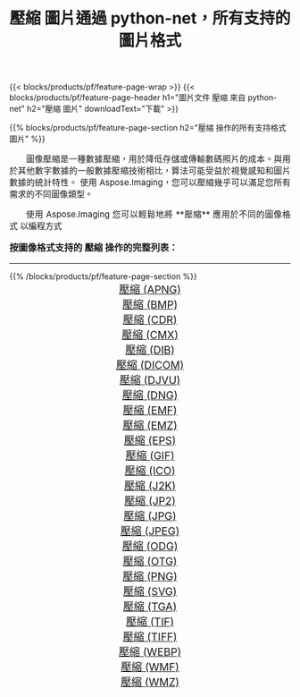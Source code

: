 ﻿---
title: 壓縮 圖片通過 python-net，所有支持的圖片格式 
weight: 3920
url: /zh-hant/python-net/compress/ 
lang: zh-hant
langdirlevel: 2
locales: zh-hans,ja,it,ru,de,es,fr,nl,id,lt,pl,pt,vi,tr,ko,zh-hant,ar,hi,th,sv,cs,uk,he
description: 使用 Aspose.Imaging 你可以輕鬆地通過 python-net 獲取 壓縮 圖像
---

{{< blocks/products/pf/feature-page-wrap >}}
{{< blocks/products/pf/feature-page-header h1="圖片文件 壓縮 來自 python-net" h2="壓縮 圖片" downloadText="下載" >}}


{{% blocks/products/pf/feature-page-section  h2="壓縮 操作的所有支持格式 圖片" %}}
<p align="justify" style="text-indent:2em;font-size:15px;">
圖像壓縮是一種數據壓縮，用於降低存儲或傳輸數碼照片的成本。與用於其他數字數據的一般數據壓縮技術相比，算法可能受益於視覺感知和圖片數據的統計特性。
使用 Aspose.Imaging，您可以壓縮幾乎可以滿足您所有需求的不同圖像類型。
</p>
<p align="justify" style="text-indent:2em;font-size:15px;">
使用 Aspose.Imaging 您可以輕鬆地將 **壓縮** 應用於不同的圖像格式 以編程方式
</p>
<h3 style="margin-top:16px;">
按圖像格式支持的 壓縮 操作的完整列表：
</h3>
<hr/>
{{% /blocks/products/pf/feature-page-section %}}
<div class="container-fluid productfamilypage bg-gray">
    <div class="convertypes bg-gray agp-content section">
        <div class="container">
		<div class="row other-converters" style="gap: 10px;font-size: 19px;text-align:center;">
		    <div class='col-md-3 other-converter remove-lp remove-rp'><a href="/imaging/zh-hant/python-net/compress/apng/" style="padding:15px;">壓縮 (APNG)</a></div><div class='col-md-3 other-converter remove-lp remove-rp'><a href="/imaging/zh-hant/python-net/compress/bmp/" style="padding:15px;">壓縮 (BMP)</a></div><div class='col-md-3 other-converter remove-lp remove-rp'><a href="/imaging/zh-hant/python-net/compress/cdr/" style="padding:15px;">壓縮 (CDR)</a></div><div class='col-md-3 other-converter remove-lp remove-rp'><a href="/imaging/zh-hant/python-net/compress/cmx/" style="padding:15px;">壓縮 (CMX)</a></div><div class='col-md-3 other-converter remove-lp remove-rp'><a href="/imaging/zh-hant/python-net/compress/dib/" style="padding:15px;">壓縮 (DIB)</a></div><div class='col-md-3 other-converter remove-lp remove-rp'><a href="/imaging/zh-hant/python-net/compress/dicom/" style="padding:15px;">壓縮 (DICOM)</a></div><div class='col-md-3 other-converter remove-lp remove-rp'><a href="/imaging/zh-hant/python-net/compress/djvu/" style="padding:15px;">壓縮 (DJVU)</a></div><div class='col-md-3 other-converter remove-lp remove-rp'><a href="/imaging/zh-hant/python-net/compress/dng/" style="padding:15px;">壓縮 (DNG)</a></div><div class='col-md-3 other-converter remove-lp remove-rp'><a href="/imaging/zh-hant/python-net/compress/emf/" style="padding:15px;">壓縮 (EMF)</a></div><div class='col-md-3 other-converter remove-lp remove-rp'><a href="/imaging/zh-hant/python-net/compress/emz/" style="padding:15px;">壓縮 (EMZ)</a></div><div class='col-md-3 other-converter remove-lp remove-rp'><a href="/imaging/zh-hant/python-net/compress/eps/" style="padding:15px;">壓縮 (EPS)</a></div><div class='col-md-3 other-converter remove-lp remove-rp'><a href="/imaging/zh-hant/python-net/compress/gif/" style="padding:15px;">壓縮 (GIF)</a></div><div class='col-md-3 other-converter remove-lp remove-rp'><a href="/imaging/zh-hant/python-net/compress/ico/" style="padding:15px;">壓縮 (ICO)</a></div><div class='col-md-3 other-converter remove-lp remove-rp'><a href="/imaging/zh-hant/python-net/compress/j2k/" style="padding:15px;">壓縮 (J2K)</a></div><div class='col-md-3 other-converter remove-lp remove-rp'><a href="/imaging/zh-hant/python-net/compress/jp2/" style="padding:15px;">壓縮 (JP2)</a></div><div class='col-md-3 other-converter remove-lp remove-rp'><a href="/imaging/zh-hant/python-net/compress/jpg/" style="padding:15px;">壓縮 (JPG)</a></div><div class='col-md-3 other-converter remove-lp remove-rp'><a href="/imaging/zh-hant/python-net/compress/jpeg/" style="padding:15px;">壓縮 (JPEG)</a></div><div class='col-md-3 other-converter remove-lp remove-rp'><a href="/imaging/zh-hant/python-net/compress/odg/" style="padding:15px;">壓縮 (ODG)</a></div><div class='col-md-3 other-converter remove-lp remove-rp'><a href="/imaging/zh-hant/python-net/compress/otg/" style="padding:15px;">壓縮 (OTG)</a></div><div class='col-md-3 other-converter remove-lp remove-rp'><a href="/imaging/zh-hant/python-net/compress/png/" style="padding:15px;">壓縮 (PNG)</a></div><div class='col-md-3 other-converter remove-lp remove-rp'><a href="/imaging/zh-hant/python-net/compress/svg/" style="padding:15px;">壓縮 (SVG)</a></div><div class='col-md-3 other-converter remove-lp remove-rp'><a href="/imaging/zh-hant/python-net/compress/tga/" style="padding:15px;">壓縮 (TGA)</a></div><div class='col-md-3 other-converter remove-lp remove-rp'><a href="/imaging/zh-hant/python-net/compress/tif/" style="padding:15px;">壓縮 (TIF)</a></div><div class='col-md-3 other-converter remove-lp remove-rp'><a href="/imaging/zh-hant/python-net/compress/tiff/" style="padding:15px;">壓縮 (TIFF)</a></div><div class='col-md-3 other-converter remove-lp remove-rp'><a href="/imaging/zh-hant/python-net/compress/webp/" style="padding:15px;">壓縮 (WEBP)</a></div><div class='col-md-3 other-converter remove-lp remove-rp'><a href="/imaging/zh-hant/python-net/compress/wmf/" style="padding:15px;">壓縮 (WMF)</a></div><div class='col-md-3 other-converter remove-lp remove-rp'><a href="/imaging/zh-hant/python-net/compress/wmz/" style="padding:15px;">壓縮 (WMZ)</a></div>
                </div>
        </div>
    </div>
</div>
<br/>

